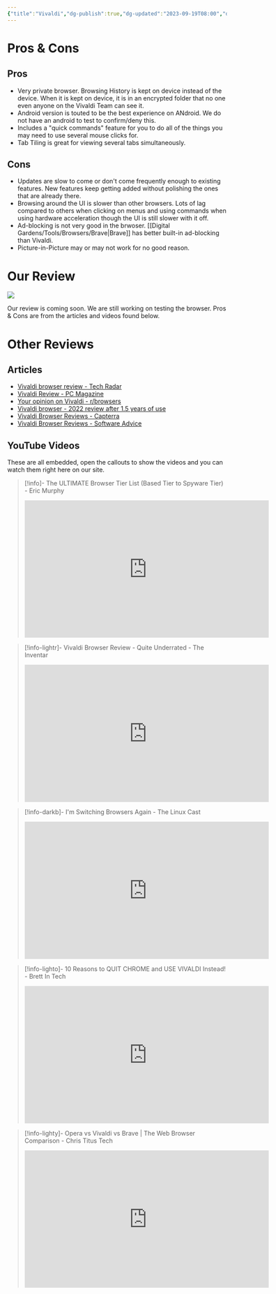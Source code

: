 ```yaml
---
{"title":"Vivaldi","dg-publish":true,"dg-updated":"2023-09-19T08:00","dg-created":"2023-08-12T20:36","dg-path":"Browsers/Vivaldi.md","dg-permalink":"browsers/vivaldi","author":"Erin Skidds","authorURL":"https://github.com/DudeThatsErin","editor":null,"editorURL":null,"URL":"https://vivaldi.com/","aliases":null,"tags":null,"apps":["Windows","macOS","Linux","Automotive OS","android"],"openSource":false,"multiDeviceSync":true,"extSupport":true,"permalink":"/browsers/vivaldi/","dgPassFrontmatter":true,"created":"2023-08-12T20:36","updated":"2023-09-19T08:00"}
---
```



# Pros & Cons
## Pros
- Very private browser. Browsing History is kept on device instead of the device. When it is kept on device, it is in an encrypted folder that no one even anyone on the Vivaldi Team can see it.
- Android version is touted to be the best experience on ANdroid. We do not have an android to test to confirm/deny this.
- Includes a "quick commands" feature for you to do all of the things you may need to use several mouse clicks for.
- Tab Tiling is great for viewing several tabs simultaneously.
## Cons
- Updates are slow to come or don't come frequently enough to existing features. New features keep getting added without polishing the ones that are already there.
- Browsing around the UI is slower than other browsers. Lots of lag compared to others when clicking on menus and using commands when using hardware acceleration though the UI is still slower with it off.
- Ad-blocking is not very good in the brwoser. [[Digital Gardens/Tools/Browsers/Brave\|Brave]] has better built-in ad-blocking than Vivaldi.
- Picture-in-Picture may or may not work for no good reason.
# Our Review
![](https://i.pcmag.com/imagery/reviews/07AYQyg3gWvRYsc2h4Mevdb-3.fit_scale.size_1028x578.v1569472753.jpg)

Our review is coming soon. We are still working on testing the browser. Pros & Cons are from the articles and videos found below.
# Other Reviews
## Articles
- [Vivaldi browser review - Tech Radar](https://www.techradar.com/reviews/vivaldi#:~:text=A%20secure%20and%20encrypted%20browser,security%20are%20its%20top%20priorities.)
- [Vivaldi Review - PC Magazine](https://www.pcmag.com/reviews/vivaldi)
- [Your opinion on Vivaldi - r/browsers](https://www.reddit.com/r/browsers/comments/10877u9/your_opinion_about_vivaldi/)
- [Vivaldi browser - 2022 review after 1.5 years of use](https://www.reddit.com/r/browsers/comments/u2yi93/vivaldi_browser_2022_review_after_1%C2%BD_years_of_use/)
- [Vivaldi Browser Reviews - Capterra](https://www.capterra.com/p/229063/Vivaldi-Browser/reviews/)
- [Vivaldi Browser Reviews - Software Advice](https://www.softwareadvice.com/browser/vivaldi-browser-profile/)
## YouTube Videos
These are all embedded, open the callouts to show the videos and you can watch them right here on our site.

>[!info]- The ULTIMATE Browser Tier List (Based Tier to Spyware Tier) - Eric Murphy
><iframe width="560" height="315" src="https://www.youtube.com/embed/j5r6jFE8gic" title="YouTube video player" frameborder="0" allow="accelerometer; autoplay; clipboard-write; encrypted-media; gyroscope; picture-in-picture; web-share" allowfullscreen></iframe>

> [!info-lightr]- Vivaldi Browser Review - Quite Underrated - The Inventar
> <iframe width="560" height="315" src="https://www.youtube.com/embed/Hgf32SNhAuM?si=qK3xAWZ3DkS7l_jX" title="YouTube video player" frameborder="0" allow="accelerometer; autoplay; clipboard-write; encrypted-media; gyroscope; picture-in-picture; web-share" allowfullscreen></iframe>

> [!info-darkb]- I'm Switching Browsers Again - The Linux Cast
> <iframe width="560" height="315" src="https://www.youtube.com/embed/L9tLkdulTY8?si=yUTj89F_vev7Wczo" title="YouTube video player" frameborder="0" allow="accelerometer; autoplay; clipboard-write; encrypted-media; gyroscope; picture-in-picture; web-share" allowfullscreen></iframe>

> [!info-lighto]- 10 Reasons to QUIT CHROME and USE VIVALDI Instead! - Brett In Tech
> <iframe width="560" height="315" src="https://www.youtube.com/embed/J8zr6DwJcfE?si=HkQWn78CtV0fTKWk" title="YouTube video player" frameborder="0" allow="accelerometer; autoplay; clipboard-write; encrypted-media; gyroscope; picture-in-picture; web-share" allowfullscreen></iframe>

> [!info-lighty]- Opera vs Vivaldi vs Brave | The Web Browser Comparison - Chris Titus Tech
> <iframe width="560" height="315" src="https://www.youtube.com/embed/PedU3mNm-3Y?si=iAiLUcJ2b1iHTJEE" title="YouTube video player" frameborder="0" allow="accelerometer; autoplay; clipboard-write; encrypted-media; gyroscope; picture-in-picture; web-share" allowfullscreen></iframe>

